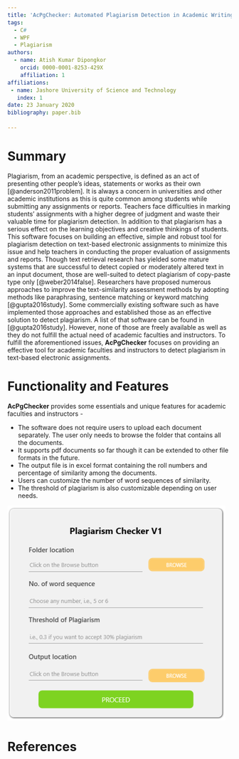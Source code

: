 ```yaml
---
title: 'AcPgChecker: Automated Plagiarism Detection in Academic Writing'
tags:
  - C#
  - WPF
  - Plagiarism
authors:
  - name: Atish Kumar Dipongkor
    orcid: 0000-0001-8253-429X
    affiliation: 1
affiliations:
 - name: Jashore University of Science and Technology
   index: 1
date: 23 January 2020
bibliography: paper.bib

---
```

# Summary
Plagiarism, from an academic perspective, is defined as an act of presenting other people’s ideas, statements or works as their own [@anderson2011problem]. It is always a concern in universities and other academic institutions as this is quite common among students while submitting any assignments or reports. Teachers face difficulties in marking students’ assignments with a higher degree of judgment and waste their valuable time for plagiarism detection. In addition to that plagiarism has a serious effect on the learning objectives and creative thinkings of students. This software focuses on building an effective, simple and robust tool for plagiarism detection on text-based electronic assignments to minimize this issue and help teachers in conducting the proper evaluation of assignments and reports. Though text retrieval research has yielded some mature systems that are successful to detect copied or moderately altered text in an input document, those are well-suited to detect plagiarism of copy-paste type only [@weber2014false]. Researchers have proposed numerous approaches to improve the text-similarity assessment methods by adopting methods like paraphrasing, sentence matching or keyword matching [@gupta2016study]. Some commercially existing software such as have implemented those approaches and established those as an effective solution to detect plagiarism. A list of that software can be found in [@gupta2016study]. However, none of those are freely available as well as they do not fulfill the actual need of academic faculties and instructors. To fulfill the aforementioned issues, **AcPgChecker** focuses on providing an effective tool for academic faculties and instructors to detect plagiarism in text-based electronic assignments. 

# Functionality and Features
**AcPgChecker** provides some essentials and unique features for academic faculties and instructors -

* The software does not require users to upload each document separately. The user only needs to browse the folder that contains all the documents.
* It supports pdf documents so far though it can be extended to other file formats in the future.
* The output file is in excel format containing the roll numbers and percentage of similarity among the documents.
* Users can customize the number of word sequences of similarity.
* The threshold of plagiarism is also customizable depending on user needs.

![User Interface of AcPgChecker](./images/plagiarism_checker.PNG)

# References